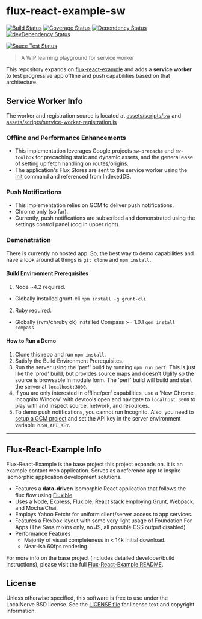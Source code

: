 # flux-react-example-sw

[![Build Status](https://secure.travis-ci.org/localnerve/flux-react-example-sw.svg?branch=master)](http://travis-ci.org/localnerve/flux-react-example-sw)
[![Coverage Status](https://coveralls.io/repos/localnerve/flux-react-example-sw/badge.svg?branch=master)](https://coveralls.io/r/localnerve/flux-react-example-sw?branch=master)
[![Dependency Status](https://david-dm.org/localnerve/flux-react-example-sw.svg)](https://david-dm.org/localnerve/flux-react-example-sw)
[![devDependency Status](https://david-dm.org/localnerve/flux-react-example-sw/dev-status.svg)](https://david-dm.org/localnerve/flux-react-example-sw#info=devDependencies)

[![Sauce Test Status](https://saucelabs.com/browser-matrix/localnerve.svg)](https://saucelabs.com/u/localnerve)

> A WIP learning playground for service worker

This repository expands on [flux-react-example](https://github.com/localnerve/flux-react-example) and adds a **service worker** to test progressive app offline and push capabilities based on that architecture.

## Service Worker Info
The worker and registration source is located at [assets/scripts/sw](/assets/scripts/sw) and [assets/scripts/service-worker-registration.js](/assets/scripts/service-worker-registration.js)

### Offline and Performance Enhancements
* This implementation leverages Google projects `sw-precache` and `sw-toolbox` for precaching static and dynamic assets, and the general ease of setting up fetch handling on routes/origins.
* The application's Flux Stores are sent to the service worker using the [init](/assets/scripts/sw/init/README.md) command and referenced from IndexedDB.

### Push Notifications
* This implementation relies on GCM to deliver push notifications.
* Chrome only (so far).
* Currently, push notifications are subscribed and demonstrated using the settings control panel (cog in upper right).

### Demonstration
There is currently no hosted app. So, the best way to demo capabilities and have a look around at things is `git clone` and `npm install`.

#### Build Environment Prerequisites
1. Node ~4.2 required.
  * Globally installed grunt-cli `npm install -g grunt-cli`
2. Ruby required.
  * Globally (rvm/chruby ok) installed Compass >= 1.0.1 `gem install compass`

#### How to Run a Demo
1. Clone this repo and run `npm install`.
2. Satisfy the Build Environment Prerequisites.
3. Run the server using the 'perf' build by running `npm run perf`. This is just like the 'prod' build, but provides source maps and doesn't Uglify so the source is browsable in module form. The 'perf' build will build and start the server at `localhost:3000`.
4. If you are only interested in offline/perf capabilities, use a 'New Chrome Incognito Window' with devtools open and navigate to `localhost:3000` to play with and inspect source, network, and resources.
5. To demo push notifications, you cannot run Incognito. Also, you need to [setup a GCM project](https://developers.google.com/web/updates/2015/03/push-notifications-on-the-open-web#make-a-project-on-the-google-developer-console) and set the API key in the server environment variable `PUSH_API_KEY`.

------------------------------
## Flux-React-Example Info
Flux-React-Example is the base project this project expands on. It is an example contact web application. Serves as a reference app to inspire isomorphic application development solutions.

* Features a **data-driven** isomorphic React application that follows the flux flow using [Fluxible](https://github.com/yahoo/fluxible).
* Uses a Node, Express, Fluxible, React stack employing Grunt, Webpack, and Mocha/Chai.
* Employs Yahoo Fetchr for uniform client/server access to app services.
* Features a Flexbox layout with some very light usage of Foundation For Apps (The Sass mixins only, no JS, all possible CSS output disabled).
* Performance Features
  * Majority of visual completeness in < 14k initial download.
  * Near-ish 60fps rendering.

For more info on the base project (includes detailed developer/build instructions), please visit the full [Flux-React-Example README](https://github.com/localnerve/flux-react-example/blob/master/README.md).

## License

Unless otherwise specified, this software is free to use under the LocalNerve BSD license.
See the [LICENSE file][] for license text and copyright information.

[LICENSE file]: /LICENSE.md
